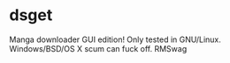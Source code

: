 dsget
=====

Manga downloader
GUI edition! Only tested in GNU/Linux. Windows/BSD/OS X scum can fuck off. RMSwag
